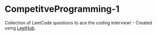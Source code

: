 # CompetitveProgramming-1
Collection of LeetCode questions to ace the coding interview! - Created using [LeetHub](https://github.com/QasimWani/LeetHub).
